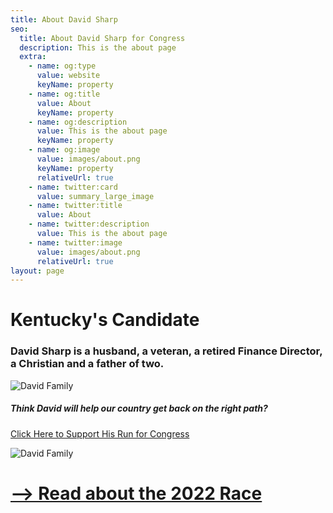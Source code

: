 ```yaml
---
title: About David Sharp
seo:
  title: About David Sharp for Congress
  description: This is the about page
  extra:
    - name: og:type
      value: website
      keyName: property
    - name: og:title
      value: About
      keyName: property
    - name: og:description
      value: This is the about page
      keyName: property
    - name: og:image
      value: images/about.png
      keyName: property
      relativeUrl: true
    - name: twitter:card
      value: summary_large_image
    - name: twitter:title
      value: About
    - name: twitter:description
      value: This is the about page
    - name: twitter:image
      value: images/about.png
      relativeUrl: true
layout: page
---
```


# Kentucky's Candidate

### David Sharp is a husband, a veteran, a retired Finance Director, a Christian and a father of two.
![David Family](https://sharp4congress.b-cdn.net/images/david-family-2.jpg)

##### Think David will help our country get back on the right path?
[Click Here to Support His Run for Congress](/support)

![David Family](https://sharp4congress.b-cdn.net/images/david-family.jpg)

# [--> Read about the 2022 Race](/about-race)

